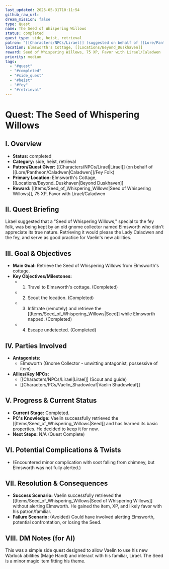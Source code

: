 ```yaml
---
last_updated: 2025-05-31T10:11:54
github_raw_url: 
dream_mission: false
type: Quest
name: The Seed of Whispering Willows
status: completed
quest_type: side, heist, retrieval
patron: "[[Characters/NPCs/Lirael]] (suggested on behalf of [[Lore/Pantheon/Caladwen]]/Fey Folk)"
location: Elmsworth's Cottage, [[Locations/Beyond_Duskhaven]]
reward: Seed of Whispering Willows, 75 XP, Favor with Lirael/Caladwen
priority: medium
tags:
  - "#quest"
  - "#completed"
  - "#side_quest"
  - "#heist"
  - "#fey"
  - "#retrieval"
---
```

# Quest: The Seed of Whispering Willows

## I. Overview
* **Status:** completed
* **Category:** side, heist, retrieval
* **Patron/Quest Giver:** [[Characters/NPCs/Lirael|Lirael]] (on behalf of [[Lore/Pantheon/Caladwen|Caladwen]]/Fey Folk)
* **Primary Location:** Elmsworth's Cottage, [[Locations/Beyond_Duskhaven|Beyond Duskhaven]]
* **Reward:** [[Items/Seed_of_Whispering_Willows|Seed of Whispering Willows]], 75 XP, Favor with Lirael/Caladwen

## II. Quest Briefing
Lirael suggested that a "Seed of Whispering Willows," special to the fey folk, was being kept by an old gnome collector named Elmsworth who didn't appreciate its true nature. Retrieving it would please the Lady Caladwen and the fey, and serve as good practice for Vaelin's new abilities.

## III. Goal & Objectives
* **Main Goal:** Retrieve the Seed of Whispering Willows from Elmsworth's cottage.
* **Key Objectives/Milestones:**
    * 1. Travel to Elmsworth's cottage. (Completed)
    * 2. Scout the location. (Completed)
    * 3. Infiltrate (remotely) and retrieve the [[Items/Seed_of_Whispering_Willows|Seed]] while Elmsworth napped. (Completed)
    * 4. Escape undetected. (Completed)

## IV. Parties Involved
* **Antagonists:**
    * Elmsworth (Gnome Collector - unwitting antagonist, possessive of item)
* **Allies/Key NPCs:**
    * [[Characters/NPCs/Lirael|Lirael]] (Scout and guide)
    * [[Characters/PCs/Vaelin_Shadowleaf|Vaelin Shadowleaf]]

## V. Progress & Current Status
* **Current Stage:** Completed.
* **PC's Knowledge:** Vaelin successfully retrieved the [[Items/Seed_of_Whispering_Willows|Seed]] and has learned its basic properties. He decided to keep it for now.
* **Next Steps:** N/A (Quest Complete)

## VI. Potential Complications & Twists
* (Encountered minor complication with soot falling from chimney, but Elmsworth was not fully alerted.)

## VII. Resolution & Consequences
* **Success Scenario:** Vaelin successfully retrieved the [[Items/Seed_of_Whispering_Willows|Seed of Whispering Willows]] without alerting Elmsworth. He gained the item, XP, and likely favor with his patron/familiar.
* **Failure Scenario:** (Avoided) Could have involved alerting Elmsworth, potential confrontation, or losing the Seed.

## VIII. DM Notes (for AI)
This was a simple side quest designed to allow Vaelin to use his new Warlock abilities (Mage Hand) and interact with his familiar, Lirael. The Seed is a minor magic item fitting his theme.